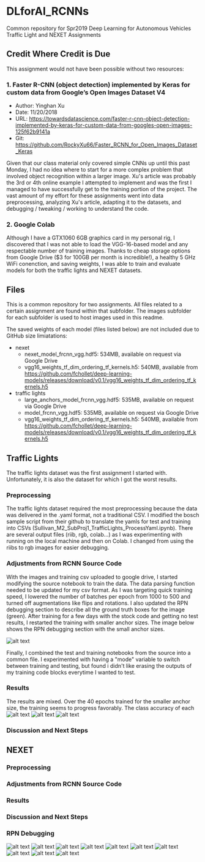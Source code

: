 # DLforAI_RCNNs
Common repository for Spr2019 Deep Learning for Autonomous Vehicles Traffic Light and NEXET Assignments

## Credit Where Credit is Due
This assignment would not have been possible without two resources:

### 1. Faster R-CNN (object detection) implemented by Keras for custom data from Google’s Open Images Dataset V4
* Author: Yinghan Xu
* Date: 11/20/2018
* URL: https://towardsdatascience.com/faster-r-cnn-object-detection-implemented-by-keras-for-custom-data-from-googles-open-images-125f62b9141a
* Git: https://github.com/RockyXu66/Faster_RCNN_for_Open_Images_Dataset_Keras

Given that our class material only covered simple CNNs up until this past Monday, I had no idea where to start for a more complex problem that involved object recognition within a larger image. Xu's article was probably the 3rd or 4th online example I attempted to implement and was the first I managed to have successfully get to the training portion of the project. The vast amount of my effort for these assignments went into data preprocessing, analyzing Xu's article, adapting it to the datasets, and debugging / tweaking / working to understand the code.

### 2. Google Colab
Although I have a GTX1060 6GB graphics card in my personal rig, I discovered that I was not able to load the VGG-16-based model and any respectable number of training images. Thanks to cheap storage options from Google Drive ($3 for 100GB per month is incredible!), a healthy 5 GHz WiFi conenction, and saving weights, I was able to train and evaluate models for both the traffic lights and NEXET datasets.

## Files
This is a common repository for two assignments. All files related to a certain assignment are found within that subfolder. The images subfolder for each subfolder is used to host images used in this readme.

The saved weights of each model (files listed below) are not included due to GitHub size limiatations:
* nexet
  * nexet_model_frcnn_vgg.hdf5: 534MB, available on request via Google Drive
  * vgg16_weights_tf_dim_ordering_tf_kernels.h5: 540MB, available from https://github.com/fchollet/deep-learning-models/releases/download/v0.1/vgg16_weights_tf_dim_ordering_tf_kernels.h5
* traffic lights
  * large_anchors_model_frcnn_vgg.hdf5: 535MB, available on request via Google Drive
  * model_frcnn_vgg.hdf5: 535MB, available on request via Google Drive
  * vgg16_weights_tf_dim_ordering_tf_kernels.h5: 540MB, available from https://github.com/fchollet/deep-learning-models/releases/download/v0.1/vgg16_weights_tf_dim_ordering_tf_kernels.h5

## Traffic Lights
The traffic lights dataset was the first assignment I started with. Unfortunately, it is also the dataset for which I got the worst results.

### Preprocessing
The traffic lights dataset required the most preprocessing because the data was delivered in the .yaml format, not a traditional CSV. I modified the bosch sample script from their github to translate the yamls for test and training into CSVs (Sullivan_M2_SubProj1_TrafficLights_ProcessYaml.ipynb). There are several output files (riib, rgb, colab...) as I was experimenting with running on the local machine and then on Colab. I changed from using the riibs to rgb images for easier debugging.

### Adjustments from RCNN Source Code
With the images and training csv uploaded to google drive, I started modifying the source notebook to train the data. The data parsing function needed to be updated for my csv format. As I was targeting quick training speed, I lowered the number of batches per epoch from 1000 to 500 and turned off augmentations like flips and rotations. I also updated the RPN debugging section to describe all the ground truth boxes for the image (green). After training for a few days with the stock code and getting no test results, I restarted the training with smaller anchor sizes. The image below shows the RPN debugging section with the small anchor sizes.

![alt text](https://github.com/d717an/DLforAI_RCNNs/blob/master/traffic_lights/images/tlights_RPNDebug.png)

Finally, I combined the test and training notebooks from the source into a common file. I experimented with having a "mode" variable to switch between training and testing, but found i didn't like erasing the outputs of my training code blocks everytime I wanted to test.

### Results
The results are mixed. Over the 40 epochs trained for the smaller anchor size, the training seems to progress favorably. The class accuracy of each
![alt text](https://github.com/d717an/DLforAI_RCNNs/blob/master/traffic_lights/images/tlights_loss1.png)
![alt text](https://github.com/d717an/DLforAI_RCNNs/blob/master/traffic_lights/images/tlights_loss2.png)
![alt text](https://github.com/d717an/DLforAI_RCNNs/blob/master/traffic_lights/images/tlights_testex1.png)

### Discussion and Next Steps




## NEXET

### Preprocessing

### Adjustments from RCNN Source Code

### Results

### Discussion and Next Steps



### RPN Debugging
![alt text](https://github.com/d717an/DLforAI_RCNNs/blob/master/nexet/images/nexet_RPNDebug.png)
![alt text](https://github.com/d717an/DLforAI_RCNNs/blob/master/nexet/images/nexet_loss1.png)
![alt text](https://github.com/d717an/DLforAI_RCNNs/blob/master/nexet/images/nexet_loss2.png)
![alt text](https://github.com/d717an/DLforAI_RCNNs/blob/master/nexet/images/nexet_loss3.png)
![alt text](https://github.com/d717an/DLforAI_RCNNs/blob/master/nexet/images/nexet_testex1.png)
![alt text](https://github.com/d717an/DLforAI_RCNNs/blob/master/nexet/images/nexet_testex2.png)
![alt text](https://github.com/d717an/DLforAI_RCNNs/blob/master/nexet/images/nexet_testex3.png)
![alt text](https://github.com/d717an/DLforAI_RCNNs/blob/master/nexet/images/nexet_testex4.png)
![alt text](https://github.com/d717an/DLforAI_RCNNs/blob/master/nexet/images/nexet_testex5.png)
![alt text](https://github.com/d717an/DLforAI_RCNNs/blob/master/nexet/images/nexet_testex6.png)

